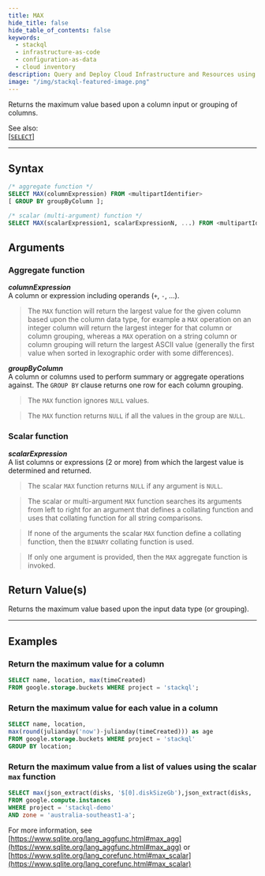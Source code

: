 ```yaml
---
title: MAX
hide_title: false
hide_table_of_contents: false
keywords:
  - stackql
  - infrastructure-as-code
  - configuration-as-data
  - cloud inventory
description: Query and Deploy Cloud Infrastructure and Resources using SQL
image: "/img/stackql-featured-image.png"
---
```

Returns the maximum value based upon a column input or grouping of columns.  

See also:  
[[` SELECT `]](/docs/language-spec/select) 

* * * 

## Syntax

```sql
/* aggregate function */
SELECT MAX(columnExpression) FROM <multipartIdentifier>
[ GROUP BY groupByColumn ];
```
```sql
/* scalar (multi-argument) function */
SELECT MAX(scalarExpression1, scalarExpressionN, ...) FROM <multipartIdentifier>;
```

## Arguments

### Aggregate function

__*columnExpression*__  
A column or expression including operands (`+`, `-`, ...).

> The `MAX` function will return the largest value for the given column based upon the column data type, for example a `MAX` operation on an integer column will return the largest integer for that column or column grouping, whereas a `MAX` operation on a string column or column grouping will return the largest ASCII value (generally the first value when sorted in lexographic order with some differences).

__*groupByColumn*__  
A column or columns used to perform summary or aggregate operations against.  The `GROUP BY` clause returns one row for each column grouping.

> The `MAX` function ignores `NULL` values.

> The `MAX` function returns `NULL` if all the values in the group are `NULL`.

### Scalar function

__*scalarExpression*__  
A list columns or expressions (2 or more) from which the largest value is determined and returned. 

> The scalar `MAX` function returns `NULL` if any argument is `NULL`. 

> The scalar or multi-argument `MAX` function searches its arguments from left to right for an argument that defines a collating function and uses that collating function for all string comparisons. 

> If none of the arguments the scalar `MAX` function define a collating function, then the `BINARY` collating function is used. 

> If only one argument is provided, then the `MAX` aggregate function is invoked.

## Return Value(s)

Returns the maximum value based upon the input data type (or grouping).

* * *

## Examples

### Return the maximum value for a column

```sql
SELECT name, location, max(timeCreated) 
FROM google.storage.buckets WHERE project = 'stackql';
```

### Return the maximum value for each value in a column

```sql
SELECT name, location,
max(round(julianday('now')-julianday(timeCreated))) as age
FROM google.storage.buckets WHERE project = 'stackql'
GROUP BY location;
```

### Return the maximum value from a list of values using the scalar `max` function

```sql
SELECT max(json_extract(disks, '$[0].diskSizeGb'),json_extract(disks, '$[1].diskSizeGb')) as largest_disk
FROM google.compute.instances 
WHERE project = 'stackql-demo' 
AND zone = 'australia-southeast1-a';
```

For more information, see [https://www.sqlite.org/lang_aggfunc.html#max_agg](https://www.sqlite.org/lang_aggfunc.html#max_agg) or [https://www.sqlite.org/lang_corefunc.html#max_scalar](https://www.sqlite.org/lang_corefunc.html#max_scalar)